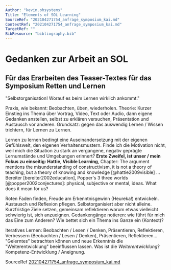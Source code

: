 ```yaml
---
Author: "kevin.ohsystems"
Title: "Elements of SOL Learning"
SourceRef: "202104271754_anfrage_symposium_kai.md" 
ContextRef: "202104271754_anfrage_symposium_kai.md"
TargetRef: ""
BibResource: "bibliography.bib"
---
```



# Gedanken zur Arbeit an SOL
## Für das Erarbeiten des Teaser-Textes für das Symposium Retten und Lernen

"Selbstorganisation! Worauf es beim Lernen wirklich ankommt."

Praxis, wie bekannt: Beobachten, üben, wiederholen.
Theorie: Kurzer Einstieg ins Thema über Vortrag, Video, Text oder Audio, dann eigene Gedanken anstellen, selbst zu erklären versuchen, Präsentation und Austausch vor anderen. Grundsatz: gegen das auswendig Lernen / Wissen trichtern, für Lernen zu Lernen. 

Lernen zu lernen bedingt eine Auseinandersetzung mit der eigenen Gefühlswelt, den eigenen Verhaltensmustern. Finde ich die Motivation nicht, weil mich die Situation zu stark an vergangene, negativ geprägte Lernumstände und Umgebungen erinnert? **Erste Zweifel, ist unser / mein Fokus zu einseitig: Hattie, Visible Learning**, Chapter: The argument mentions the misunderstanding of constructivism, it is not a theory of teaching, but a theory of knowing and knowledge [@hattie2009visible] ... Bereiter [bereiter2002education], Popper's 3 three worlds [@popper2002conjectures]: physical, subjective or mental, ideas. What does it mean for us?

Roten Faden finden, Freude am Erkenntnisgewinn (Heureka!) entwickeln. Austausch und Reflexion pflegen.
Selbstorganisiert aber nicht alleine. Kurzfristige Ziele setzen, gemeinsam reflektieren warum etwas vielleicht schwierig ist, sich anzueignen. Gedankengänge notieren: wie führt für mich das Eine zum Anderen? Wie bettet sich ein Thema ins Ganze ein (Kontext)?

Iteratives Lernen: Beobachten / Lesen / Denken, Präsentieren, Reflektieren, Verbessern (Beobachten / Lesen / Denken), Präsentieren, Reflektieren... "Gelerntes" betrachten können und neue Erkenntnis die "Weiterentwicklung" beeinflussen lassen. Was ist die _Weiterentwicklung_? Kompetenz-Entwicklung / Aneignung.

SourceRef [202104271754_anfrage_symposium_kai.md](202104271754_anfrage_symposium_kai.md)
